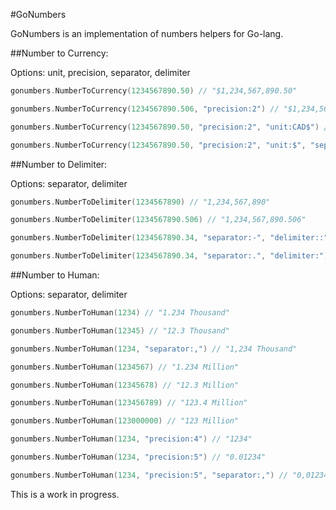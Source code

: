 #GoNumbers

GoNumbers is an implementation of numbers helpers for Go-lang.

##Number to Currency:

Options: unit, precision, separator, delimiter

```go
gonumbers.NumberToCurrency(1234567890.50) // "$1,234,567,890.50"

gonumbers.NumberToCurrency(1234567890.506, "precision:2") // "$1,234,567,890.51"

gonumbers.NumberToCurrency(1234567890.50, "precision:2", "unit:CAD$") // "CAD$1.234.567.890,50"

gonumbers.NumberToCurrency(1234567890.50, "precision:2", "unit:$", "separator.", "delimiter:") // "$1234567890.50"
```

##Number to Delimiter:

Options: separator, delimiter

```go
gonumbers.NumberToDelimiter(1234567890) // "1,234,567,890"

gonumbers.NumberToDelimiter(1234567890.506) // "1,234,567,890.506"

gonumbers.NumberToDelimiter(1234567890.34, "separator:-", "delimiter::") // "1:234:567:890-34"

gonumbers.NumberToDelimiter(1234567890.34, "separator:.", "delimiter:") // "1234567890.34"
```

##Number to Human:

Options: separator, delimiter

```go
gonumbers.NumberToHuman(1234) // "1.234 Thousand"

gonumbers.NumberToHuman(12345) // "12.3 Thousand"

gonumbers.NumberToHuman(1234, "separator:,") // "1,234 Thousand"

gonumbers.NumberToHuman(1234567) // "1.234 Million"

gonumbers.NumberToHuman(12345678) // "12.3 Million"

gonumbers.NumberToHuman(123456789) // "123.4 Million"

gonumbers.NumberToHuman(123000000) // "123 Million"

gonumbers.NumberToHuman(1234, "precision:4") // "1234"

gonumbers.NumberToHuman(1234, "precision:5") // "0.01234"

gonumbers.NumberToHuman(1234, "precision:5", "separator:,") // "0,01234"
```

This is a work in progress.